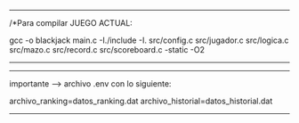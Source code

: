 -----------------------------------------------------------------------------------------------
/*Para compilar JUEGO ACTUAL:

gcc -o blackjack main.c -I./include -I.  src/config.c src/jugador.c src/logica.c src/mazo.c src/record.c src/scoreboard.c -static -O2

-----------------------------------------------------------------------------------------------
-----------------------------------------------------------------------------------------------
importante --> archivo .env  con lo siguiente:

archivo_ranking=datos_ranking.dat
archivo_historial=datos_historial.dat

-----------------------------------------------------------------------------------------------
